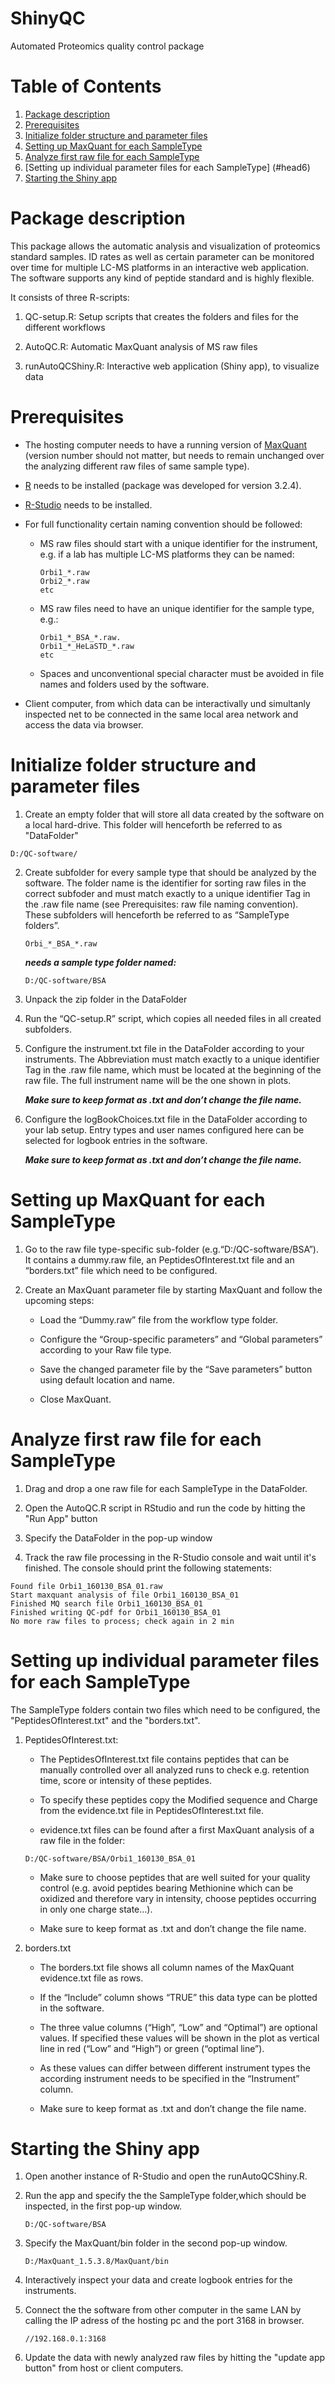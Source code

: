 # ShinyQC
Automated Proteomics quality control package

# Table of Contents
1. [Package description](#head1)
2. [Prerequisites](#head2)
3. [Initialize folder structure and parameter files](#head3)
4. [Setting up MaxQuant for each SampleType](#head4)
5. [Analyze first raw file for each SampleType](#head5)
6. [Setting up individual parameter files for each SampleType] (#head6)
7. [Starting the Shiny app](#head7)

# <a name="head1"></a> Package description


This package allows the automatic analysis and visualization of proteomics standard samples. ID rates as well as certain parameter can be monitored over time for multiple LC-MS platforms in an interactive web application. The software supports any kind of peptide standard and is highly flexible.

It consists of three R-scripts: 

1.  QC-setup.R: Setup scripts that creates the folders and files for the different workflows

2.	AutoQC.R: Automatic MaxQuant analysis of MS raw files

3.	runAutoQCShiny.R: Interactive web application (Shiny app), to visualize data


# <a name="head2"></a> Prerequisites


*  The hosting computer needs to have a running version of [MaxQuant](http://www.coxdocs.org/doku.php?id=maxquant:common:download_and_installation) (version number should not matter, but needs to remain unchanged over the analyzing different raw files of same sample type).

*	[R](https://cran.r-project.org/bin/windows/base/) needs to be installed (package was developed for version 3.2.4).

*	[R-Studio](https://www.rstudio.com/products/rstudio/download/) needs to be installed.

*	For full functionality certain naming convention should be followed:

    +	MS raw files should start with a unique identifier for the instrument, e.g. if a lab has multiple LC-MS platforms they can be named:

        ```
        Orbi1_*.raw
        Orbi2_*.raw
        etc
        ```

    + MS raw files need to have an unique identifier for the sample type, e.g.:

        ```
        Orbi1_*_BSA_*.raw.
        Orbi1_*_HeLaSTD_*.raw
        etc
        ```
    +	Spaces and unconventional special character must be avoided in file names and folders used by the software.

*	Client computer, from which data can be interactivally und simultanly inspected net to be connected in the same local area network and access the data via browser.


# <a name="head3"></a> Initialize folder structure and parameter files

1.  Create an empty folder that will store all data created by the software on a local hard-drive. This folder will henceforth be referred to as "DataFolder"
```
D:/QC-software/
```
  
2.	Create subfolder for every sample type that should be analyzed by the software. The folder name is the identifier for sorting raw files in the correct subfoder and must match exactly to a unique identifier Tag in the .raw file name (see Prerequisites: raw file naming convention). These subfolders will henceforth be referred to as “SampleType folders”.
      
    ```
    Orbi_*_BSA_*.raw
    ```
    ***needs a sample type folder named:***
    ```
    D:/QC-software/BSA
    ```


3.	Unpack the zip folder in the DataFolder

4.	Run the “QC-setup.R” script, which copies all needed files in all created subfolders.

5.	Configure the instrument.txt file in the DataFolder according to your instruments. The Abbreviation must match exactly to a unique identifier Tag in the .raw file name, which must be located at the beginning of the raw file. The full instrument name will be the one shown in plots.

      ***Make sure to keep format as .txt and don’t change the file name.***

6.	Configure the logBookChoices.txt file in the DataFolder according to your lab setup. Entry types and user names configured here can be selected for logbook entries in the software.

      ***Make sure to keep format as .txt and don’t change the file name.***


# <a name="head4"></a> Setting up MaxQuant for each SampleType

1.  Go to the raw file type-specific sub-folder (e.g.“D:/QC-software/BSA”). It contains a dummy.raw file, an PeptidesOfInterest.txt file and an “borders.txt” file which need to be configured.

2.	Create an MaxQuant parameter file by starting MaxQuant and follow the upcoming steps:

    +	Load the “Dummy.raw” file from the workflow type folder.
    
    +	Configure the “Group-specific parameters” and “Global parameters” according to your Raw file type.
    
    +	Save the changed parameter file by the “Save parameters” button using default location and name.
    
    +	Close MaxQuant.
    

# <a name="head5"></a> Analyze first raw file for each SampleType

1. Drag and drop a one raw file for each SampleType in the DataFolder.

2. Open the AutoQC.R script in RStudio and run the code by hitting the "Run App" button

3. Specify the DataFolder in the pop-up window

4. Track the raw file processing in the R-Studio console and wait until it's finished. The console should print the following statements:

```
Found file Orbi1_160130_BSA_01.raw
Start maxquant analysis of file Orbi1_160130_BSA_01
Finished MQ search file Orbi1_160130_BSA_01
Finished writing QC-pdf for Orbi1_160130_BSA_01
No more raw files to process; check again in 2 min
```

# <a name="head6"></a> Setting up individual parameter files for each SampleType

The SampleType folders contain two files which need to be configured, the "PeptidesOfInterest.txt" and the "borders.txt".

1.  PeptidesOfInterest.txt:

    +	The PeptidesOfInterest.txt file contains peptides that can be manually controlled over all analyzed runs to check e.g. retention time, score or intensity of these peptides.
    
    +	To specify these peptides copy the Modified sequence and Charge from the evidence.txt file in PeptidesOfInterest.txt file.
    
    +   evidence.txt files can be found after a first MaxQuant analysis of a raw file in the folder:
    
    ```
    D:/QC-software/BSA/Orbi1_160130_BSA_01
    ```
    
    +	Make sure to choose peptides that are well suited for your quality control (e.g. avoid peptides bearing Methionine which can be oxidized and therefore vary in intensity, choose peptides occurring in only one charge state…).
    
    +	Make sure to keep format as .txt and don’t change the file name.

2.	borders.txt

    +	The borders.txt file shows all column names of the MaxQuant evidence.txt file as rows.
    
    +	If the “Include” column shows “TRUE” this data type can be plotted in the software.
    
    +	The three value columns (“High”, “Low” and “Optimal”) are optional values. If specified these values will be shown in the plot as vertical line in red (“Low” and “High”) or green (“optimal line”).
    
    +	As these values can differ between different instrument types the according instrument needs to be specified in the “Instrument” column.
    
    +	Make sure to keep format as .txt and don’t change the file name.


# <a name="head7"></a> Starting the Shiny app

1. Open another instance of R-Studio and open the runAutoQCShiny.R.

2. Run the app and specify the the SampleType folder,which should be inspected, in the first pop-up window.

    ```
    D:/QC-software/BSA
    ```
    
3. Specify the MaxQuant/bin folder in the second pop-up window.

    ```
    D:/MaxQuant_1.5.3.8/MaxQuant/bin
    ```
    
4. Interactively inspect your data and create logbook entries for the instruments.

5. Connect the the software from other computer in the same LAN by calling the IP adress of the hosting pc and the port 3168 in browser.

    ```
    //192.168.0.1:3168
    ```
    
6. Update the data with newly analyzed raw files by hitting the "update app button" from host or client computers.

